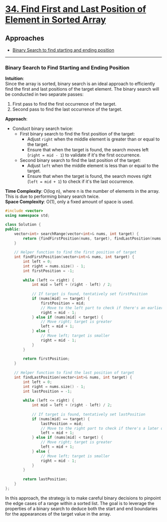 # [34. Find First and Last Position of Element in Sorted Array](https://leetcode.com/problems/find-first-and-last-position-of-element-in-sorted-array/)

## Approaches
- [Binary Search to find starting and ending position](#binary-search-to-find-starting-and-ending-position)

---

### Binary Search to Find Starting and Ending Position

**Intuition**:  
Since the array is sorted, binary search is an ideal approach to efficiently find the first and last positions of the target element. The binary search will be conducted in two separate passes:
1. First pass to find the first occurrence of the target.
2. Second pass to find the last occurrence of the target.

**Approach**:
- Conduct binary search twice:
  - First binary search to find the first position of the target:
    - Adjust `right` when the middle element is greater than or equal to the target.
    - Ensure that when the target is found, the search moves left (`right = mid - 1`) to validate if it's the first occurrence.
  - Second binary search to find the last position of the target:
    - Adjust `left` when the middle element is less than or equal to the target.
    - Ensure that when the target is found, the search moves right (`left = mid + 1`) to check if it's the last occurrence.

**Time Complexity**: O(log n), where n is the number of elements in the array. This is due to performing binary search twice.  
**Space Complexity**: O(1), only a fixed amount of space is used.

```cpp
#include <vector>
using namespace std;

class Solution {
public:
    vector<int> searchRange(vector<int>& nums, int target) {
        return {findFirstPosition(nums, target), findLastPosition(nums, target)};
    }
    
    // Helper function to find the first position of target
    int findFirstPosition(vector<int>& nums, int target) {
        int left = 0;
        int right = nums.size() - 1;
        int firstPosition = -1;
        
        while (left <= right) {
            int mid = left + (right - left) / 2;
            
            // If target is found, tentatively set firstPosition
            if (nums[mid] == target) {
                firstPosition = mid;
                // Move to the left part to check if there's an earlier occurrence
                right = mid - 1; 
            } else if (nums[mid] < target) {
                // Move right; target is greater
                left = mid + 1;
            } else {
                // Move left; target is smaller
                right = mid - 1;
            }
        }
        
        return firstPosition;
    }
    
    // Helper function to find the last position of target
    int findLastPosition(vector<int>& nums, int target) {
        int left = 0;
        int right = nums.size() - 1;
        int lastPosition = -1;
        
        while (left <= right) {
            int mid = left + (right - left) / 2;
            
            // If target is found, tentatively set lastPosition
            if (nums[mid] == target) {
                lastPosition = mid;
                // Move to the right part to check if there's a later occurrence
                left = mid + 1;
            } else if (nums[mid] < target) {
                // Move right; target is greater
                left = mid + 1;
            } else {
                // Move left; target is smaller
                right = mid - 1;
            }
        }
        
        return lastPosition;
    }
};
```

In this approach, the strategy is to make careful binary decisions to pinpoint the edge cases of a range within a sorted list. The goal is to leverage the properties of a binary search to deduce both the start and end boundaries for the appearances of the target value in the array.

